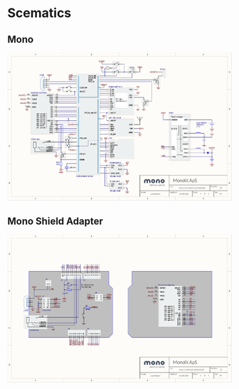 # Scematics

## Mono

![Mono functional schematic](mono_v3_functional_schematic.png)

## Mono Shield Adapter

![Mono Shield Adapter functional schematic](msa_v1_functional_schematic.png)
